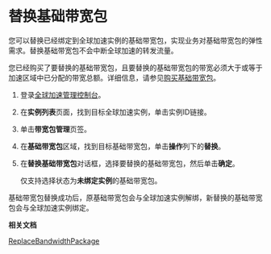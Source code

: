 # 替换基础带宽包

您可以替换已经绑定到全球加速实例的基础带宽包，实现业务对基础带宽包的弹性需求。替换基础带宽包不会中断全球加速的转发流量。

您已经购买了要替换的基础带宽包，且要替换的基础带宽包的带宽必须大于或等于加速区域中已分配的带宽总额。详细信息，请参见[购买基础带宽包](/intl.zh-CN/用户指南/基础带宽包/购买基础带宽包.md)。

1.  登录[全球加速管理控制台](https://ga.console.aliyun.com/list)。

2.  在**实例列表**页面，找到目标全球加速实例，单击实例ID链接。

3.  单击**带宽包管理**页签。

4.  在**基础带宽包**区域，找到目标基础带宽包，单击**操作**列下的**替换**。

5.  在**替换基础带宽包**对话框，选择要替换的基础带宽包，然后单击**确定**。

    仅支持选择状态为**未绑定实例**的基础带宽包。


基础带宽包替换成功后，原基础带宽包会与全球加速实例解绑，新替换的基础带宽包会与全球加速实例绑定。

**相关文档**  


[ReplaceBandwidthPackage]()

